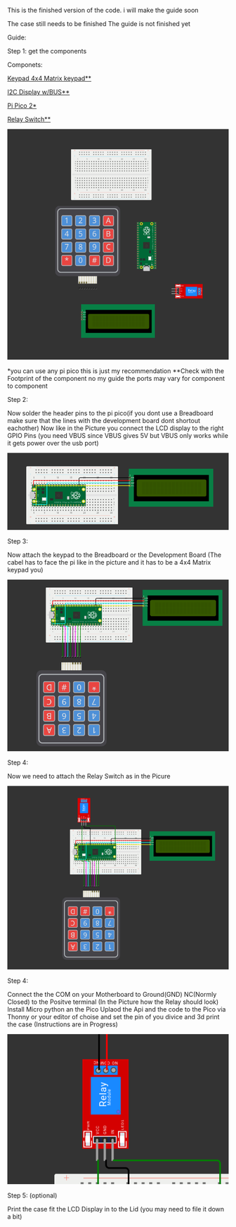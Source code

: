 This is the finished version of the code. i will make the guide soon 

The case still needs to be finished
The guide is not finished yet

Guide:

Step 1: get the components 

Componets:

[Keypad 4x4 Matrix keypad**](https://www.amazon.de/AZDelivery-4x4-Matrix-Keypad-Tastatur/dp/B07D2FGQL4/ref=asc_df_B07D2FGQL4?mcid=d83246c06e88361b93eb7afb184e75bb&th=1&tag=googshopde-21&linkCode=df0&hvadid=696949000519&hvpos=&hvnetw=g&hvrand=14275680819693228858&hvpone=&hvptwo=&hvqmt=&hvdev=c&hvdvcmdl=&hvlocint=&hvlocphy=9042612&hvtargid=pla-835673982138&gad_source=1)

[I2C Display w/BUS**](https://www.amazon.de/AZDelivery-HD44780-Display-Zeichen-Schnittstelle/dp/B07V5K3ZVB/ref=sr_1_11?dib=eyJ2IjoiMSJ9.GSoynZq7OeAxuzqXqv4mFcrimB-RUqHUzUxbwn4uvYyUbCxbfDJv7AmTfhOiLj4tZgTP2cuf2tMp3zO8PiCHS1kEGQkRRZ7BdUEmEtDXlKku4EPgSsz79oyYBPoK4kVOFAMoFkxZDW7AaQ1L0y663QXK8CqTueGcPjj_RmShviAWxiAW3b1CJX8_LRUrqE0mJdXKevEqygwwynNR_x6yjIQut2Vw5nL_otEYrBQnk-I.W2OcuVHYjOiQrrL2PSCWePTMwS9qclDP6J4j-2Hxvnc&dib_tag=se&keywords=i2c%2Bdisplay&qid=1742495789&sr=8-11&th=1)

[Pi Pico 2*](https://www.amazon.de/Raspberry-Pi-Pico-RP2350-Mikrocontroller-Board/dp/B0DCKH85WR/ref=pd_day0fbt_d_sccl_2/260-9114744-0127210?pd_rd_w=hNDLZ&content-id=amzn1.sym.26fcca23-0cba-4d9b-ac73-10c54a86711c&pf_rd_p=26fcca23-0cba-4d9b-ac73-10c54a86711c&pf_rd_r=8YFE93XNGNZZ51GDQB0J&pd_rd_wg=dcf2n&pd_rd_r=3b0f1377-e4b8-4d80-a55f-f947ed7592c3&pd_rd_i=B0DCKH85WR&psc=1)

[Relay Switch**](https://de.aliexpress.com/item/1005002983784189.html?spm=a2g0o.productlist.main.17.5d24k6Yck6YcWP&algo_pvid=1161b2e7-fc17-4213-ad37-dc15b35de56d&algo_exp_id=1161b2e7-fc17-4213-ad37-dc15b35de56d-8&pdp_ext_f=%7B%22order%22%3A%222496%22%2C%22eval%22%3A%221%22%7D&pdp_npi=4%40dis%21EUR%211.15%210.99%21%21%218.88%217.65%21%40210390b817424963883272299e4ac2%2112000023061930640%21sea%21DE%210%21ABX&curPageLogUid=bkghhblmREkx&utparam-url=scene%3Asearch%7Cquery_from%3A)









![alt text](Pics/image.png)


*you can use any pi pico this is just my recommendation
**Check with the Footprint of the component no my guide the ports may vary for component to component


Step 2: 

Now solder the header pins to the pi pico(if you dont use a Breadboard make sure that the lines with the development board dont shortout eachother)
Now like in the Picture you connect the LCD display to the right GPIO Pins (you need VBUS since VBUS gives 5V but VBUS only works while it gets power over the usb port)



![alt text](Pics/image-1.png)

Step 3:

Now attach the keypad to the Breadboard or the Development Board (The cabel has to face the pi like in the picture and it has to be a 4x4 Matrix keypad you)

![alt text](Pics/image-2.png)

Step 4:

Now we need to attach the Relay Switch as in the Picure

![alt text](Pics/image-3.png)

Step 4:

Connect the the COM on your Motherboard to Ground(GND) NC(Normly Closed) to the Positve terminal (In the Picture how the Relay should look)
Install Micro python an the Pico 
Uplaod the Api and the code to the Pico via Thonny or your editor of choise and set the pin of you divice and 3d print the case (Instructions are in Progress)

![alt text](Pics/image-4.png)

Step 5: (optional)

Print the case fit the LCD Display in to the Lid (you may need to file it down a bit)  